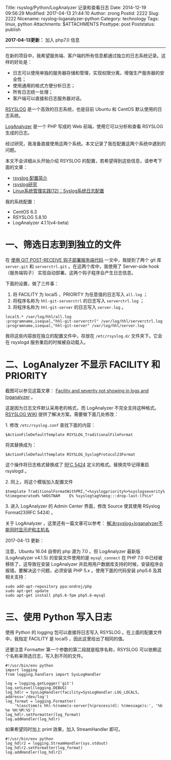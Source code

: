 Title: rsyslog/Python/LogAnalyzer 记录和查看日志
Date: 2014-12-19 09:56:29
Modified: 2017-04-13 21:44:10
Author: zrong
Postid: 2222
Slug: 2222
Nicename: rsyslog-loganalyzer-python
Category: technology
Tags: linux, python
Attachments: $ATTACHMENTS
Posttype: post
Poststatus: publish

**2017-04-13更新：** 加入 php7.0 信息

----

在新的项目中，我希望服务端、客户端的所有信息都通过独立的日志系统记录。这样的好处是：

- 日志可以使用单独的服务器存储和管理，实现权限分离，增强生产服务器的安全性；
- 使用通用的格式方便分析日志；
- 所有日志统一处理；
- 客户端可以直接和日志服务器对话。

[RSYSLOG][1] 是一个高效的日志系统，也是目前 Ubuntu 和 CentOS 默认使用的日志系统。

[LogAnalyzer][2] 是一个 PHP 写成的 Web 前端，使用它可以分析和查看 RSYSLOG 生成的日志。

经过研究，我准备直接使用这两个系统。本文记录了我在配置这两个系统中遇到的问题。

本文不会详细从头开始介绍 RSYSLOG 的配置，若希望得到这些信息，请参考下面的文章：

- [rsyslog 配置简介][3]
- [rsyslog研究][4]
- [Linux系统管理实践(12)：Syslog系统日志配置][5]

我的系统配置：

- CentOS 6.3
- RSYSLOG 5.8.10
- LogAnalyzer 4.1.1(v4-beta)

<!--more-->

# 一、筛选日志到到独立的文件

在 [使用 GIT POST-RECEIVE 钩子部署服务端代码][6] 一文中，我提到了两个 git 库 `server.git` 和 `serverctrl.git` 。在这两个库中，我使用了 Server-side hook（服务端钩子） 实现自动部署。这两个钩子程序会产生日志信息。

下面的设置，做了三件事：

1. 将 FACILITY 为 local5 ，PRIORITY 为任意值的日志写入 `all.log` ；
2. 将程序名称为 `hhl-git-serverctrl` 的日志写入 `serverctrl.log` ；
3. 将程序名称为 `hhl-git-server` 的日志写入 `server.log` 。


```
local5.* /var/log/hhl/all.log
:programname,isequal,"hhl-git-serverctrl" /var/log/hhl/serverctrl.log
:programname,isequal,"hhl-git-server" /var/log/hhl/server.log
```


我将这些内容放在独立的配置文件中，存放在 `/etc/rsyslog.d/` 文件夹下。它会在 rsyslogd 服务重启的时候被自动载入。 

# 二、LogAnalyzer 不显示 FACILITY 和 PRIORITY

截图可以参见这篇文章： [Facility and severity not showing in logs and loganalyzer][7] 。

这是因为日志文件默认采用老的格式，而 LogAnalyzer 不完全支持这种格式。[RSYSLOG WIKI][8] 提供了解决方案。需要做下面几处修改：

1\. 修改 `/etc/rsyslog.conf` 查找下面的内容：

    $ActionFileDefaultTemplate RSYSLOG_TraditionalFileFormat

将其替换成为：

    $ActionFileDefaultTemplate RSYSLOG_SyslogProtocol23Format

这个操作将日志格式替换成了 [RFC 5424][9] 定义的格式。替换完毕记得重启 rsyslogd 。

2\. 同上，将这个模版加入配置文件

    $template TraditionalFormatWithPRI,"<%syslogpriority%>%syslogseverity% %timegenerated% %HOSTNAM    E% %syslogtag%%msg:::drop-last-lf%\n"

3\.  进入 LogAnalyzer 的 Admin Center 界面，修改 Source 使其使用 RSyslog Format23(RFC 5424) 。

关于 LogAnalyzer ，这里还有一篇文章可以参考： [解决rsyslog+loganalyzer不能同时显示IP和主机名][10]

2017-04-13 更新：

注意，Ubuntu 16.04 自带的 php 源为 7.0 。但 LogAnalyzer 最新版(LogAnalyzer v4.1.5) 的安装文件使用的是 `mysql_connect` 在 PHP 7.0 中已经被移除了，这导致在安装 LogAnalyzer 并启用用户数据库支持的时候，安装程序会报错。要解决这个问题，必须安装 PHP 5.x 。使用下面的代码安装 php5.6 及其相关支持：

``` shell
sudo add-apt-repository ppa:ondrej/php
sudo apt-get update
sudo apt-get install php5.6-fpm php5.6-mysql
```

# 三、使用 Python 写入日志

使用 Python 的 logging 包可以直接将日志写入 RSYSLOG 。在上面的配置文件中，我指定 FACILITY 是 local5 ，因此这里给出了相同的值。

还要注意 Formatter 第一个参数的第二段就是程序名称，RSYSLOG 可以依赖这个名称来筛选日志，写入到不同的文件。

    #!/usr/bin/env python
    import logging
    from logging.handlers import SysLogHandler

    log = logging.getLogger('git')
    log.setLevel(logging.DEBUG)
    log_hdlr = SysLogHandler(facility=SysLogHandler.LOG_LOCAL5, address='/dev/log')
    log_format = logging.Formatter(
        '%(asctime)s hhl-%(name)s-server[%(process)d]: %(message)s:', '%b %e %H:%M:%S')
    log_hdlr.setFormatter(log_format)
    log.addHandler(log_hdlr)

如果希望同时加上 print 效果，加入 StreamHandler 即可。

    #!/usr/bin/env python
    log_hdlr2 = logging.StreamHandler(sys.stdout)
    log_hdlr2.setFormatter(log_format)
    log.addHandler(log_hdlr2)


[1]: http://www.rsyslog.com/
[2]: http://loganalyzer.adiscon.com/
[3]: http://blog.clanzx.net/2013/12/31/rsyslog.html
[4]: http://www.cnblogs.com/tobeseeker/archive/2013/03/10/2953250.html
[5]: http://blog.csdn.net/zhoudaxia/article/details/5209565
[6]: http://zengrong.net/post/2221.htm
[7]: http://kb.monitorware.com/facility-and-severity-not-showing-logs-and-loganalyzer-t11375.html
[8]: http://wiki.rsyslog.com/index.php/Fix_blank_Facility_and_Severity_columns_in_loganalyzer
[9]: http://tools.ietf.org/html/rfc5424
[10]: http://gm100861.blog.51cto.com/1930562/1187180
